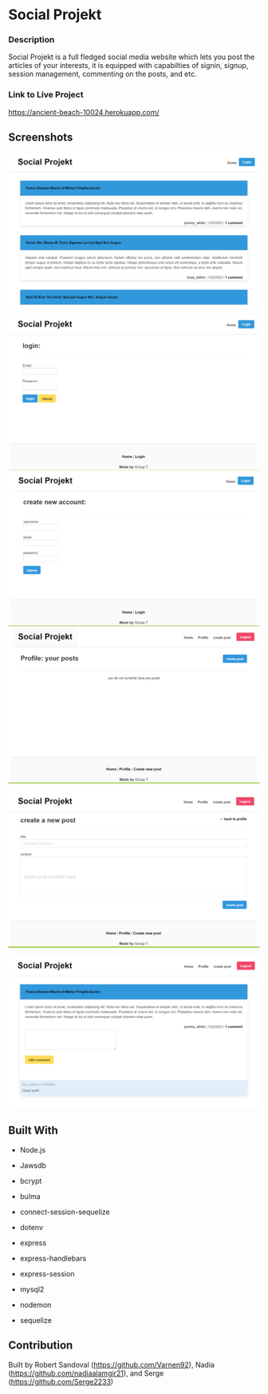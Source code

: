 


# Social Projekt

### Description
Social Projekt is a full fledged social media website which lets you post the articles of your interests, it is equipped with capabilties of signin, signup, session management, commenting on the posts, and etc.


### Link to Live Project

https://ancient-beach-10024.herokuapp.com/


## Screenshots
![enter image description here](https://raw.githubusercontent.com/Serge2233/social-projekt/new-work/images/s1.PNG)

![enter image description here](https://raw.githubusercontent.com/Serge2233/social-projekt/new-work/images/s2.PNG)
  ![enter image description here](https://raw.githubusercontent.com/Serge2233/social-projekt/new-work/images/s3.PNG)
![enter image description here](https://raw.githubusercontent.com/Serge2233/social-projekt/new-work/images/s4.PNG)

![enter image description here](https://raw.githubusercontent.com/Serge2233/social-projekt/new-work/images/s5.PNG)

![enter image description here](https://raw.githubusercontent.com/Serge2233/social-projekt/new-work/images/s6.PNG)

## Built With

* Node.js

* Jawsdb

* bcrypt

* bulma

* connect-session-sequelize

* dotenv

* express

* express-handlebars

* express-session

* mysql2

* nodemon

* sequelize

## Contribution

Built by Robert Sandoval (https://github.com/Varnen92), Nadia (https://github.com/nadiaalamgir21), and Serge (https://github.com/Serge2233)

  
  
  


